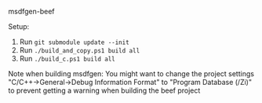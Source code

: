 msdfgen-beef

Setup:
1. Run `git submodule update --init`
2. Run `./build_and_copy.ps1 build all`
3. Run `./build_c.ps1 build all`

Note when building msdfgen:
You might want to change the project settings "C/C++->General->Debug Information Format" to "Program Database (/Zi)" to prevent getting a warning when building the beef project